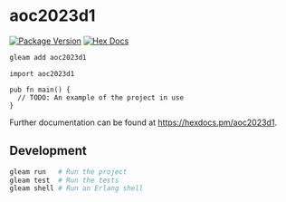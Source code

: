 # aoc2023d1

[![Package Version](https://img.shields.io/hexpm/v/aoc2023d1)](https://hex.pm/packages/aoc2023d1)
[![Hex Docs](https://img.shields.io/badge/hex-docs-ffaff3)](https://hexdocs.pm/aoc2023d1/)

```sh
gleam add aoc2023d1
```
```gleam
import aoc2023d1

pub fn main() {
  // TODO: An example of the project in use
}
```

Further documentation can be found at <https://hexdocs.pm/aoc2023d1>.

## Development

```sh
gleam run   # Run the project
gleam test  # Run the tests
gleam shell # Run an Erlang shell
```
